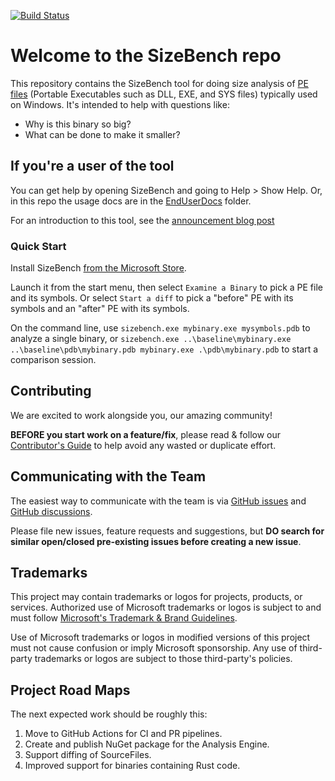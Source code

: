 [![Build Status](https://dev.azure.com/ms/SizeBench/_apis/build/status/microsoft.SizeBench?branchName=main)](https://dev.azure.com/ms/SizeBench/_build/latest?definitionId=581&branchName=main)

# Welcome to the SizeBench repo

This repository contains the SizeBench tool for doing size analysis of [PE files](https://docs.microsoft.com/en-us/windows/win32/debug/pe-format) (Portable Executables such as DLL, EXE,
and SYS files) typically used on Windows.  It's intended to help with questions like:

* Why is this binary so big?
* What can be done to make it smaller?

## If you're a user of the tool
You can get help by opening SizeBench and going to Help > Show Help.  Or, in this repo the usage docs are in the [EndUserDocs](/EndUserDocs) folder.

For an introduction to this tool, see the [announcement blog post](https://devblogs.microsoft.com/performance-diagnostics/sizebench-a-new-tool-for-analyzing-windows-binary-size/)

### Quick Start

Install SizeBench [from the Microsoft Store](https://www.microsoft.com/store/productId/9NDF4N1WG7D6).

Launch it from the start menu, then select `Examine a Binary` to pick a PE file and its symbols.  Or select `Start a diff` to pick a "before" PE with its
symbols and an "after" PE with its symbols.

On the command line, use `sizebench.exe mybinary.exe mysymbols.pdb` to analyze a single binary, or `sizebench.exe ..\baseline\mybinary.exe ..\baseline\pdb\mybinary.pdb mybinary.exe .\pdb\mybinary.pdb`
to start a comparison session.

## Contributing
We are excited to work alongside you, our amazing community!

__BEFORE you start work on a feature/fix__, please read & follow our [Contributor's Guide](CONTRIBUTING.md) to help avoid any wasted or duplicate effort.

## Communicating with the Team
The easiest way to communicate with the team is via [GitHub issues](https://github.com/microsoft/SizeBench/issues/new/choose) and
[GitHub discussions](https://github.com/microsoft/SizeBench/discussions).

Please file new issues, feature requests and suggestions, but __DO search for similar open/closed pre-existing issues before creating a new issue__.

## Trademarks

This project may contain trademarks or logos for projects, products, or services. Authorized use of Microsoft trademarks or logos is subject to and must 
follow [Microsoft's Trademark & Brand Guidelines](https://www.microsoft.com/en-us/legal/intellectualproperty/trademarks/usage/general).

Use of Microsoft trademarks or logos in modified versions of this project must not cause confusion or imply Microsoft sponsorship.
Any use of third-party trademarks or logos are subject to those third-party's policies.

## Project Road Maps

The next expected work should be roughly this:

1. Move to GitHub Actions for CI and PR pipelines.
1. Create and publish NuGet package for the Analysis Engine.
1. Support diffing of SourceFiles.
1. Improved support for binaries containing Rust code.
